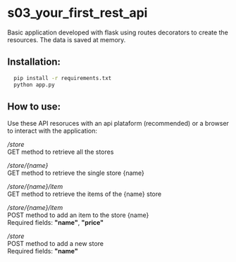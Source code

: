 # s03_your_first_rest_api

Basic application developed with flask using routes decorators to create the resources.
The data is saved at memory.


## Installation:
```bash
  pip install -r requirements.txt
  python app.py
```

## How to use:

Use these API resoruces with an api plataform (recommended) or a browser to interact with the application:

_/store_ \
GET method to retrieve all the stores

_/store/{name}_ \
GET method to retrieve the single store {name}

_/store/{name}/item_ \
GET method to retrieve the items of the {name} store

_/store/{name}/item_ \
POST method to add an item to the store {name}\
Required fields: **"name"**, **"price"**

_/store_ \
POST method to add a new store\
Required fields: **"name"**
